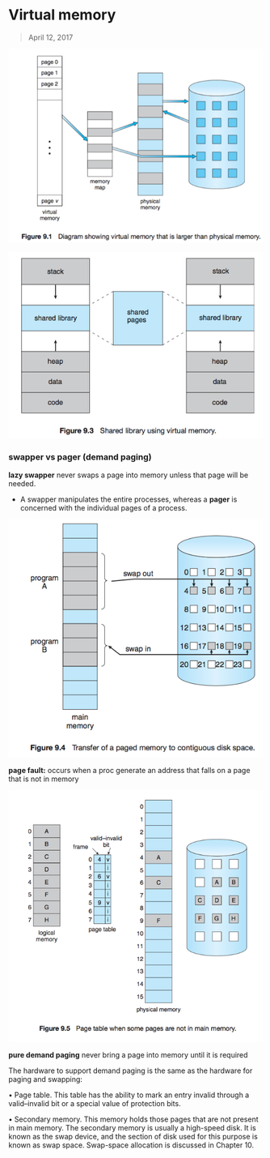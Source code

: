 # Virtual memory
> April 12, 2017

![](image/virtualMem1.png)

![](image/sharedLib.png)

### swapper vs pager (demand paging)
**lazy swapper** never swaps a page into memory unless that page will be needed.
- A swapper manipulates the entire processes, whereas a **pager** is concerned with the individual pages of a process.

![](image/transferPage.png)

**page fault:** occurs when a proc generate an address that falls on a page that is not in memory

![](image/pageNotInMain.png)

**pure demand paging** never bring a page into memory until it is required

The hardware to support demand paging is the same as the hardware for paging and swapping:

• Page table. This table has the ability to mark an entry invalid through a valid–invalid bit or a special value of protection bits.

• Secondary memory. This memory holds those pages that are not present in main memory. The secondary memory is usually a high-speed disk. It is known as the swap device, and the section of disk used for this purpose is known as swap space. Swap-space allocation is discussed in Chapter 10.
